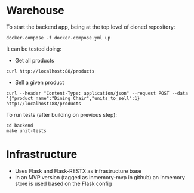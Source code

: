 # Warehouse

To start the backend app, being at the top level of cloned repository:
```
docker-compose -f docker-compose.yml up
```

It can be tested doing:
- Get all products

```
curl http://localhost:88/products
```
- Sell a given product

```
curl --header "Content-Type: application/json" --request POST --data '{"product_name":"Dining Chair","units_to_sell":1}' http://localhost:88/products
```

To run tests (after building on previous step):
```
cd backend
make unit-tests
```

# Infrastructure

- Uses Flask and Flask-RESTX as infrastructure base
- In an MVP version (tagged as inmemory-mvp in github) an inmemory store is used based on the Flask config
